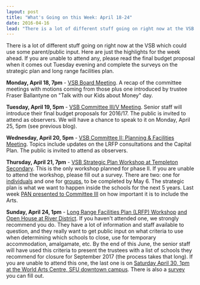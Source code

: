 ```yaml
---
layout: post
title: "What's Going on this Week: April 18-24"
date: 2016-04-16
lead: "There is a lot of different stuff going on right now at the VSB which could use some parent/public input. Here are just the highlights for the week ahead."
---
```


There is a lot of different stuff going on right now at the VSB which could use some parent/public input. Here are just the highlights for the week ahead. If you are unable to attend any, please read the final budget proposal when it comes out Tuesday evening and complete the surveys on the strategic plan and long range facilities plan.

**Monday, April 18, 7pm** - [VSB Board Meeting](http://www.vsb.bc.ca/meetings/agendas/meeting-agendas-current?quicktabs_10=10#quicktabs-10). A recap of the committee meetings with motions coming from those plus one introduced by trustee Fraser Ballantyne on "Talk with our Kids about Money" day.

**Tuesday, April 19, 5pm** - [VSB Committee III/V Meeting](https://calendar.google.com/calendar/render?eid=azVnY2VnOXY4bmx0a3RuMGpxbDdhMWU1ZWcgcGFyZW50YWR2b2NhY3luZXR3b3JrQG0&ctz=America/Vancouver&sf=true&output=xml#eventpage_6). Senior staff will introduce their final budget proposals for 2016/17. The public is invited to attend as observers. We will have a chance to speak to it on Monday, April 25, 5pm (see previous blog).

**Wednesday, April 20, 5pm** - [VSB Committee II: Planning & Facilities Meeting](https://calendar.google.com/calendar/render?eid=dTdnOGs5OWxrc3N2MWJiZHFxdGFpbmVpaDggcGFyZW50YWR2b2NhY3luZXR3b3JrQG0&ctz=America/Vancouver&sf=true&output=xml#eventpage_6).  Topics include updates on the LRFP consultations and the Capital Plan. The public is invited to attend as observers.

**Thursday, April 21, 7pm** - [VSB Strategic Plan Workshop at Templeton Secondary](http://www.vsb.bc.ca/vsb2021). This is the only workshop planned for phase II. If you are unable to attend the workshop, please fill out a survey. There are two: one for [individuals](http://fluidsurveys.com/surveys/dfergusson/vsb2021-phase-2-survey/) and one for [groups](http://www.vsb.bc.ca/sites/default/files/publications/VSB-Phase2-discussionguides-20160406-readerenabled.pdf), to be completed by May 6. The strategic plan is what we want to happen inside the schools for the next 5 years. Last week [PAN presented to Committee III](/2016/07/04/advocating-for-the-arts) on how important it is to include the Arts.

**Sunday, April 24, 1pm** - [Long Range Facilities Plan (LRFP) Workshop](https://calendar.google.com/calendar/render?eid=bHAzODRkNHRtaDk1MTNyZjg0ajFwOXV2anMgcGFyZW50YWR2b2NhY3luZXR3b3JrQG0&ctz=America/Vancouver&sf=true&output=xml#eventpage_6) [and Open House at River District](https://calendar.google.com/calendar/render?eid=YTUybTM2OGhqb3U1Z3ZqamU1ZHYxZGhycHMgcGFyZW50YWR2b2NhY3luZXR3b3JrQG0&ctz=America/Vancouver&sf=true&output=xml#eventpage_6). If you haven't attended one, we strongly recommend you do. They have a lot of information and staff available to question, and they really want to get public input on what criteria to use when determining which schools to close, use for temporary accommodation, amalgamate, etc. By the end of this June, the senior staff will have used this criteria to present the trustees with a list of schools they recommend for closure for September 2017 (the process takes that long). If you are unable to attend this one, the last one is on [Saturday April 30, 1pm at the World Arts Centre, SFU downtown campus](https://calendar.google.com/calendar/render?eid=ODhlZzdtbHI3MnZ1ZHY0ZG1qNmxyaG9kYW8gcGFyZW50YWR2b2NhY3luZXR3b3JrQG0&ctz=America/Vancouver&sf=true&output=xml#eventpage_6). There is also a [survey](http://surveys1.fluidsurveys.com/s/VSB/futureofschools/?p=0&k=&h=2343a2f9ae857db6c38708bf36b0b9ce&s=eyJwYWdlcGF0aCI6IFswXSwgInJhbmRvbV9zZWVkIjogIjMyNDg4Y2E0NGRiZWYyNWNmNzI5ZmExN2M5NjFkYmIxNDdjZTIxN2UifQ%3D%3D&n=.&l=en) you can fill out.

